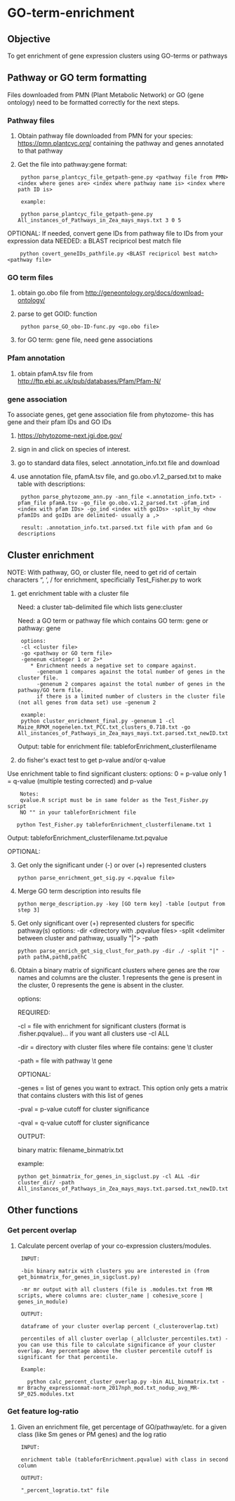 # GO-term-enrichment

## Objective
To get enrichment of gene expression clusters using GO-terms or pathways

## Pathway or GO term formatting
Files downloaded from PMN (Plant Metabolic Network) or GO (gene ontology) need to be formatted correctly for the next steps.

### Pathway files
1. Obtain pathway file downloaded from PMN for your species: https://pmn.plantcyc.org/ containing the pathway and genes annotated to that pathway
2. Get the file into pathway:gene format:

        python parse_plantcyc_file_getpath-gene.py <pathway file from PMN> <index where genes are> <index where pathway name is> <index where path ID is>
        
        example:
        
        python parse_plantcyc_file_getpath-gene.py All_instances_of_Pathways_in_Zea_mays_mays.txt 3 0 5

OPTIONAL: If needed, convert gene IDs from pathway file to IDs from your expression data
NEEDED: a BLAST recipricol best match file

        python covert_geneIDs_pathfile.py <BLAST recipricol best match> <pathway file>

### GO term files
1. obtain go.obo file from http://geneontology.org/docs/download-ontology/
2. parse to get GOID: function

        python parse_GO_obo-ID-func.py <go.obo file>

3. for GO term: gene file, need gene associations

### Pfam annotation
1. obtain pfamA.tsv file from http://ftp.ebi.ac.uk/pub/databases/Pfam/Pfam-N/

### gene association
To associate genes, get gene association file from phytozome- this has gene and their pfam IDs and GO IDs
1. https://phytozome-next.jgi.doe.gov/ 
2. sign in and click on species of interest.
3. go to standard data files, select .annotation_info.txt file and download
4. use annotation file, pfamA.tsv file, and go.obo.v1.2_parsed.txt to make table with descriptions:

        python parse_phytozome_ann.py -ann_file <.annotation_info.txt> -pfam_file pfamA.tsv -go_file go.obo.v1.2_parsed.txt -pfam_ind <index with pfam IDs> -go_ind <index with goIDs> -split_by <how pfamIDs and goIDs are delimited- usually a ,>
        
        result: .annotation_info.txt.parsed.txt file with pfam and Go descriptions

## Cluster enrichment
NOTE: With pathway, GO, or cluster file, need to get rid of certain characters “, ‘, / for enrichment, specificially Test_Fisher.py to work
1. get enrichment table with a cluster file

   Need: a cluster tab-delimited file which lists gene:cluster
    
   Need: a GO term or pathway file which contains GO term: gene or pathway: gene
   
        options:
        -cl <cluster file>
        -go <pathway or GO term file>
        -genenum <integer 1 or 2>*
           * Enrichment needs a negative set to compare against. 
             -genenum 1 compares against the total number of genes in the cluster file. 
             -genenum 2 compares against the total number of genes in the pathway/GO term file.
             if there is a limited number of clusters in the cluster file (not all genes from data set) use -genenum 2
        
        example:
        python cluster_enrichment_final.py -genenum 1 -cl Maize_RPKM_nogenelen.txt_PCC.txt_clusters_0.718.txt -go All_instances_of_Pathways_in_Zea_mays_mays.txt.parsed.txt_newID.txt
        
    Output: table for enrichment file: tableforEnrichment_clusterfilename
    
2. do fisher's exact test to get p-value and/or q-value
  
  Use enrichment table to find significant clusters:
        options:
        0 = p-value only
        1 = q-value (multiple testing corrected) and p-value
        
        Notes:
        qvalue.R script must be in same folder as the Test_Fisher.py script
        NO "" in your tableforEnrichment file
  
       python Test_Fisher.py tableforEnrichment_clusterfilename.txt 1
       
  Output: tableforEnrichment_clusterfilename.txt.pqvalue
       
 OPTIONAL:
 
 3. Get only the significant under (-) or over (+) represented clusters
 
        python parse_enrichment_get_sig.py <.pqvalue file>
        

 4. Merge GO term description into results file 
 
        python merge_description.py -key [GO term key] -table [output from step 3] 
 
 5. Get only significant over (+) represented clusters for specific pathway(s)
        options:
        -dir <directory with .pqvalue files>
        -split <delimiter between cluster and pathway, usually "|">
        -path <list of pathways>
        
        python parse_enrich_get_sig_clust_for_path.py -dir ./ -split "|" -path pathA,pathB,pathC
 
 6. Obtain a binary matrix of significant clusters where genes are the row names and columns are the cluster. 1 represents the gene is present in the cluster, 0 represents the gene is absent in the cluster.
    
     options:
       
      REQUIRED:
        
      -cl = file with enrichment for significant clusters (format is .fisher.pqvalue)... if you want all clusters use -cl ALL
        
      -dir = directory with cluster files where file contains: gene \t cluster
        
      -path = file with pathway \t gene
      
      OPTIONAL:
        
      -genes = list of genes you want to extract. This option only gets a matrix that contains clusters with this list of genes
        
      -pval = p-value cutoff for cluster significance
        
      -qval = q-value cutoff for cluster significance
      
      OUTPUT:
        
      binary matrix: filename_binmatrix.txt
        
      example:
        
        python get_binmatrix_for_genes_in_sigclust.py -cl ALL -dir cluster_dir/ -path All_instances_of_Pathways_in_Zea_mays_mays.txt.parsed.txt_newID.txt 
 
## Other functions

### Get percent overlap

1. Calculate percent overlap of your co-expression clusters/modules.

        INPUT:
        
        -bin binary matrix with clusters you are interested in (from get_binmatrix_for_genes_in_sigclust.py)
        
        -mr mr output with all clusters (file is .modules.txt from MR scripts, where columns are: cluster_name | cohesive_score | genes_in_module)
        
        OUTPUT:
        
        dataframe of your cluster overlap percent (_clusteroverlap.txt)
        
        percentiles of all cluster overlap (_allcluster_percentiles.txt) - you can use this file to calculate significance of your cluster overlap. Any percentage above the cluster percentile cutoff is significant for that percentile.
        
        Example:
        
          python calc_percent_cluster_overlap.py -bin ALL_binmatrix.txt -mr Brachy_expressionmat-norm_2017nph_mod.txt_nodup_avg_MR-SP_025.modules.txt 
          
### Get feature log-ratio

1. Given an enrichment file, get percentage of GO/pathway/etc. for a given class (like Sm genes or PM genes) and the log ratio

        INPUT:
        
        enrichment table (tableforEnrichment.pqvalue) with class in second column
        
        OUTPUT:
        
        "_percent_logratio.txt" file
       
